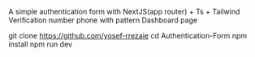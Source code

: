 A simple authentication form with NextJS(app router) + Ts + Tailwind
Verification number phone with pattern 
Dashboard page

git clone https://github.com/yosef-rrezaie
cd Authentication-Form
npm install
npm run dev
